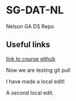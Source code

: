 # SG-DAT-NL
Nelson GA DS Repo

## Useful links

[link to course github](https://github.com/misrab/SG_DAT1)

Now we are testing git pull

I have made a local edit!

A second local edit.